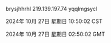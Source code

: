 brysjhhrhl 219.139.197.74 yqqlmgsycl

2024年 10月 27日 星期日 10:50:02 CST

2024年 10月 27日 星期日 02:50:02 GMT
